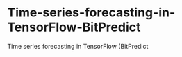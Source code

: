 # Time-series-forecasting-in-TensorFlow-BitPredict
Time series forecasting in TensorFlow (BitPredict
